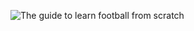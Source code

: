 ![The guide to learn football from scratch](https://github.com/user-attachments/assets/cdee6a3b-4b84-4717-98c8-e97659732cda)
